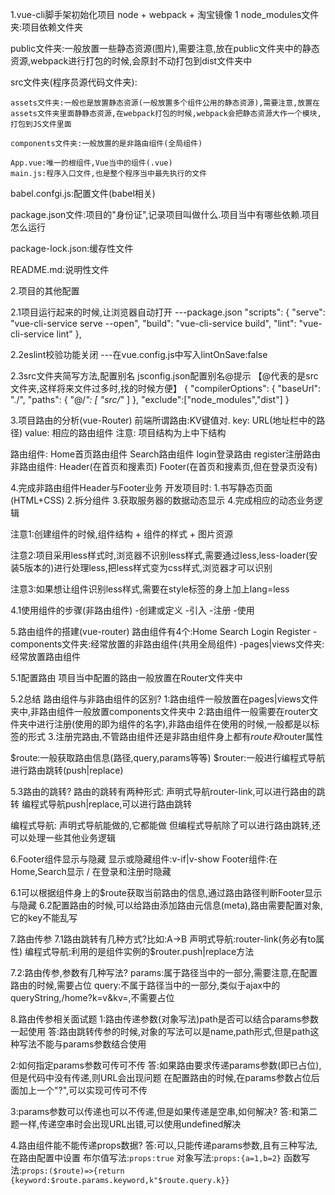 1.vue-cli脚手架初始化项目
node + webpack + 淘宝镜像
1
node_modules文件夹:项目依赖文件夹

public文件夹:一般放置一些静态资源(图片),需要注意,放在public文件夹中的静态资源,webpack进行打包的时候,会原封不动打包到dist文件夹中

src文件夹(程序员源代码文件夹):

    assets文件夹:一般也是放置静态资源(一般放置多个组件公用的静态资源),需要注意,放置在assets文件夹里面静静态资源,在webpack打包的时候,webpack会把静态资源大作一个模块,打包到JS文件里面

    components文件夹:一般放置的是非路由组件(全局组件)

    App.vue:唯一的根组件,Vue当中的组件(.vue)
    main.js:程序入口文件,也是整个程序当中最先执行的文件

babel.confgi.js:配置文件(babel相关)

package.json文件:项目的"身份证",记录项目叫做什么.项目当中有哪些依赖.项目怎么运行

package-lock.json:缓存性文件

README.md:说明性文件

2.项目的其他配置

2.1项目运行起来的时候,让浏览器自动打开
---package.json
      "scripts": {
    "serve": "vue-cli-service serve --open",
    "build": "vue-cli-service build",
    "lint": "vue-cli-service lint"
  },

2.2eslint校验功能关闭
---在vue.config.js中写入lintOnSave:false

2.3src文件夹简写方法,配置别名
jsconfig.json配置别名@提示 【@代表的是src文件夹,这样将来文件过多时,找的时候方便】
{
    "compilerOptions": {
    "baseUrl": "./",
    "paths": {
      "@/*": [
        "src/*"
      ]
    },
    "exclude":["node_modules","dist"]
}

3.项目路由的分析(vue-Router)
前端所谓路由:KV键值对.
key: URL(地址栏中的路径)
value: 相应的路由组件
注意: 项目结构为上中下结构

路由组件:
Home首页路由组件 Search路由组件 login登录路由 register注册路由
非路由组件:
Header(在首页和搜素页)
Footer(在首页和搜素页,但在登录页没有)

4.完成非路由组件Header与Footer业务
开发项目时:
1.书写静态页面(HTML+CSS)
2.拆分组件
3.获取服务器的数据动态显示
4.完成相应的动态业务逻辑

注意1:创建组件的时候,组件结构 + 组件的样式 + 图片资源

注意2:项目采用less样式时,浏览器不识别less样式,需要通过less,less-loader(安装5版本的)进行处理less,把less样式变为css样式,浏览器才可以识别

注意3:如果想让组件识别less样式,需要在style标签的身上加上lang=less

4.1使用组件的步骤(非路由组件)
-创建或定义
-引入
-注册
-使用

5.路由组件的搭建(vue-router)
路由组件有4个:Home Search Login Register
-components文件夹:经常放置的非路由组件(共用全局组件)
-pages|views文件夹:经常放置路由组件

5.1配置路由
项目当中配置的路由一般放置在Router文件夹中

5.2总结
路由组件与非路由组件的区别?
1:路由组件一般放置在pages|views文件夹中,非路由组件一般放置components文件夹中
2:路由组件一般需要在router文件夹中进行注册(使用的即为组件的名字),非路由组件在使用的时候,一般都是以标签的形式
3.注册完路由,不管路由组件还是非路由组件身上都有$route和$router属性

$route:一般获取路由信息(路径,query,params等等)
$router:一般进行编程式导航进行路由跳转(push|replace)

5.3路由的跳转?
路由的跳转有两种形式:
声明式导航router-link,可以进行路由的跳转
编程式导航push|replace,可以进行路由跳转

编程式导航: 声明式导航能做的,它都能做 但编程式导航除了可以进行路由跳转,还可以处理一些其他业务逻辑

6.Footer组件显示与隐藏
显示或隐藏组件:v-if|v-show
Footer组件:在Home,Search显示 / 在登录和注册时隐藏

6.1可以根据组件身上的$route获取当前路由的信息,通过路由路径判断Footer显示与隐藏
6.2配置路由的时候,可以给路由添加路由元信息(meta),路由需要配置对象,它的key不能乱写

7.路由传参
7.1路由跳转有几种方式?比如:A->B
声明式导航:router-link(务必有to属性)
编程式导航:利用的是组件实例的$router.push|replace方法

7.2:路由传参,参数有几种写法?
params:属于路径当中的一部分,需要注意,在配置路由的时候,需要占位
query:不属于路径当中的一部分,类似于ajax中的queryString,/home?k=v&kv=,不需要占位

8.路由传参相关面试题
1:路由传递参数(对象写法)path是否可以结合params参数一起使用
答:路由跳转传参的时候,对象的写法可以是name,path形式,但是path这种写法不能与params参数结合使用

2:如何指定params参数可传可不传
答:如果路由要求传递params参数(即已占位),但是代码中没有传递,则URL会出现问题
在配置路由的时候,在params参数占位后面加上一个"?",可以实现可传可不传

3:params参数可以传递也可以不传递,但是如果传递是空串,如何解决?
答:和第二题一样,传递空串时会出现URL出错,可以使用undefined解决

4.路由组件能不能传递props数据?
答:可以,只能传递params参数,且有三种写法,在路由配置中设置
布尔值写法:`props:true`
对象写法:`props:{a=1,b=2}`
函数写法:`props:($route)=>{return {keyword:$route.params.keyword,k"$route.query.k}}`

